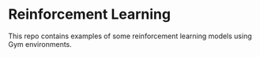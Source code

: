 # Reinforcement Learning
This repo contains examples of some reinforcement learning models using Gym environments. 

